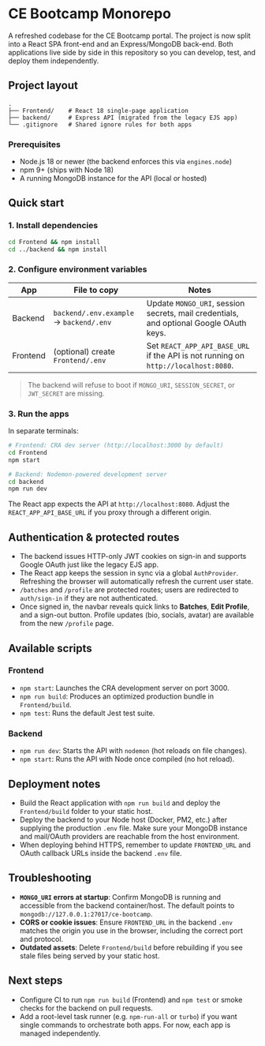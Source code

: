 # CE Bootcamp Monorepo

A refreshed codebase for the CE Bootcamp portal. The project is now split into a React SPA front-end and an Express/MongoDB back-end. Both applications live side by side in this repository so you can develop, test, and deploy them independently.

## Project layout

```text
.
├── Frontend/    # React 18 single-page application
├── backend/     # Express API (migrated from the legacy EJS app)
└── .gitignore   # Shared ignore rules for both apps
```

### Prerequisites

- Node.js 18 or newer (the backend enforces this via `engines.node`)
- npm 9+ (ships with Node 18)
- A running MongoDB instance for the API (local or hosted)

## Quick start

### 1. Install dependencies

```bash
cd Frontend && npm install
cd ../backend && npm install
```

### 2. Configure environment variables

| App      | File to copy | Notes |
|----------|--------------|-------|
| Backend  | `backend/.env.example` → `backend/.env` | Update `MONGO_URI`, session secrets, mail credentials, and optional Google OAuth keys. |
| Frontend | (optional) create `Frontend/.env` | Set `REACT_APP_API_BASE_URL` if the API is not running on `http://localhost:8080`. |

> The backend will refuse to boot if `MONGO_URI`, `SESSION_SECRET`, or `JWT_SECRET` are missing.

### 3. Run the apps

In separate terminals:

```bash
# Frontend: CRA dev server (http://localhost:3000 by default)
cd Frontend
npm start
```

```bash
# Backend: Nodemon-powered development server
cd backend
npm run dev
```

The React app expects the API at `http://localhost:8080`. Adjust the `REACT_APP_API_BASE_URL` if you proxy through a different origin.

## Authentication & protected routes

- The backend issues HTTP-only JWT cookies on sign-in and supports Google OAuth just like the legacy EJS app.
- The React app keeps the session in sync via a global `AuthProvider`. Refreshing the browser will automatically refresh the current user state.
- `/batches` and `/profile` are protected routes; users are redirected to `auth/sign-in` if they are not authenticated.
- Once signed in, the navbar reveals quick links to **Batches**, **Edit Profile**, and a sign-out button. Profile updates (bio, socials, avatar) are available from the new `/profile` page.

## Available scripts

### Frontend

- `npm start`: Launches the CRA development server on port 3000.
- `npm run build`: Produces an optimized production bundle in `Frontend/build`.
- `npm test`: Runs the default Jest test suite.

### Backend

- `npm run dev`: Starts the API with `nodemon` (hot reloads on file changes).
- `npm start`: Runs the API with Node once compiled (no hot reload).

## Deployment notes

- Build the React application with `npm run build` and deploy the `Frontend/build` folder to your static host.
- Deploy the backend to your Node host (Docker, PM2, etc.) after supplying the production `.env` file. Make sure your MongoDB instance and mail/OAuth providers are reachable from the host environment.
- When deploying behind HTTPS, remember to update `FRONTEND_URL` and OAuth callback URLs inside the backend `.env` file.

## Troubleshooting

- **`MONGO_URI` errors at startup**: Confirm MongoDB is running and accessible from the backend container/host. The default points to `mongodb://127.0.0.1:27017/ce-bootcamp`.
- **CORS or cookie issues**: Ensure `FRONTEND_URL` in the backend `.env` matches the origin you use in the browser, including the correct port and protocol.
- **Outdated assets**: Delete `Frontend/build` before rebuilding if you see stale files being served by your static host.

## Next steps

- Configure CI to run `npm run build` (Frontend) and `npm test` or smoke checks for the backend on pull requests.
- Add a root-level task runner (e.g. `npm-run-all` or `turbo`) if you want single commands to orchestrate both apps. For now, each app is managed independently.
